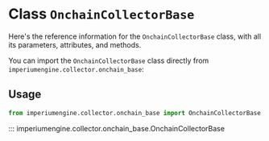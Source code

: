 # Class `OnchainCollectorBase`

Here's the reference information for the `OnchainCollectorBase` class, with all its parameters, attributes, and methods.

You can import the `OnchainCollectorBase` class directly from `imperiumengine.collector.onchain_base`:

## Usage

```python
from imperiumengine.collector.onchain_base import OnchainCollectorBase
```

::: imperiumengine.collector.onchain_base.OnchainCollectorBase